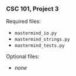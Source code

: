 ### CSC 101, Project 3

Required files:
  * `mastermind_io.py`
  * `mastermind_strings.py`
  * `mastermind_tests.py`

Optional files:
  * _none_
